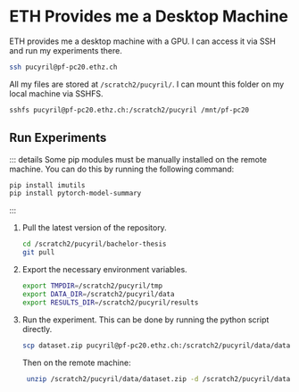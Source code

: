 # ETH Provides me a Desktop Machine

ETH provides me a desktop machine with a GPU. I can access it via SSH and run my experiments there.

```bash
ssh pucyril@pf-pc20.ethz.ch
```

All my files are stored at `/scratch2/pucyril/`. I can mount this folder on my local machine via SSHFS.

```bash
sshfs pucyril@pf-pc20.ethz.ch:/scratch2/pucyril /mnt/pf-pc20
```

## Run Experiments

::: details
Some pip modules must be manually installed on the remote machine. You can do this by running the following command:

```bash
pip install imutils
pip install pytorch-model-summary

```

:::

1) Pull the latest version of the repository.

    ```bash
    cd /scratch2/pucyril/bachelor-thesis
    git pull
    ```

2) Export the necessary environment variables.

    ```bash
    export TMPDIR=/scratch2/pucyril/tmp
    export DATA_DIR=/scratch2/pucyril/data
    export RESULTS_DIR=/scratch2/pucyril/results
    ```

3) Run the experiment. This can be done by running the python script directly.

   ```bash
   scp dataset.zip pucyril@pf-pc20.ethz.ch:/scratch2/pucyril/data/dataset.zip
   ```

   Then on the remote machine:

   ```bash
    unzip /scratch2/pucyril/data/dataset.zip -d /scratch2/pucyril/data
    ```

